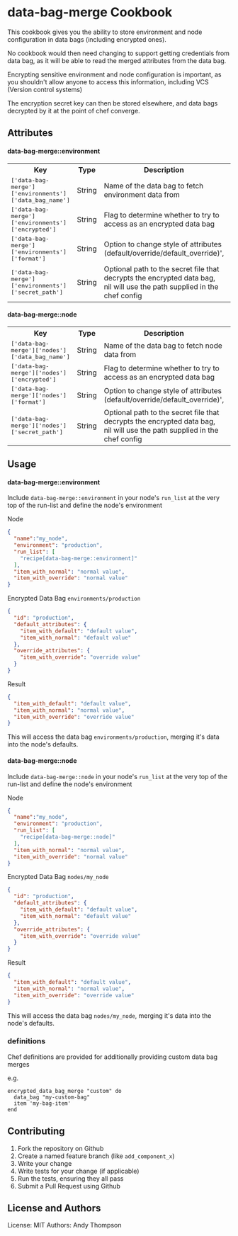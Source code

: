 data-bag-merge Cookbook
=======================
This cookbook gives you the ability to store environment and node configuration
in data bags (including encrypted ones).

No cookbook would then need changing to support getting credentials from data bag,
as it will be able to read the merged attributes from the data bag.

Encrypting sensitive environment and node configuration is important, as you
shouldn't allow anyone to access this information, including VCS (Version control systems)

The encryption secret key can then be stored elsewhere, and data bags decrypted
by it at the point of chef converge.


Attributes
----------

#### data-bag-merge::environment
<table>
  <tr>
    <th>Key</th>
    <th>Type</th>
    <th>Description</th>
    <th>Default</th>
  </tr>
  <tr>
    <td><tt>['data-bag-merge']['environments']['data_bag_name']</tt></td>
    <td>String</td>
    <td>Name of the data bag to fetch environment data from</td>
    <td><tt>environments</tt></td>
  </tr>
  <tr>
    <td><tt>['data-bag-merge']['environments']['encrypted']</tt></td>
    <td>String</td>
    <td>Flag to determine whether to try to access as an encrypted data bag</td>
    <td><tt>true</tt></td>
  </tr>
  <tr>
    <td><tt>['data-bag-merge']['environments']['format']</tt></td>
    <td>String</td>
    <td>Option to change style of attributes (default/override/default_override)',</td>
    <td><tt>default_override</tt></td>
  </tr>
  <tr>
    <td><tt>['data-bag-merge']['environments']['secret_path']</tt></td>
    <td>String</td>
    <td>Optional path to the secret file that decrypts the encrypted data bag, nil will use the path supplied in the chef config</td>
    <td><tt>nil</tt></td>
  </tr>
</table>

#### data-bag-merge::node
<table>
  <tr>
    <th>Key</th>
    <th>Type</th>
    <th>Description</th>
    <th>Default</th>
  </tr>
  <tr>
    <td><tt>['data-bag-merge']['nodes']['data_bag_name']</tt></td>
    <td>String</td>
    <td>Name of the data bag to fetch node data from</td>
    <td><tt>nodes</tt></td>
  </tr>
  <tr>
    <td><tt>['data-bag-merge']['nodes']['encrypted']</tt></td>
    <td>String</td>
    <td>Flag to determine whether to try to access as an encrypted data bag</td>
    <td><tt>true</tt></td>
  </tr>
  <tr>
    <td><tt>['data-bag-merge']['nodes']['format']</tt></td>
    <td>String</td>
    <td>Option to change style of attributes (default/override/default_override)',</td>
    <td><tt>default_override</tt></td>
  </tr>
  <tr>
    <td><tt>['data-bag-merge']['nodes']['secret_path']</tt></td>
    <td>String</td>
    <td>Optional path to the secret file that decrypts the encrypted data bag, nil will use the path supplied in the chef config</td>
    <td><tt>nil</tt></td>
  </tr>
</table>

Usage
-----
#### data-bag-merge::environment

Include `data-bag-merge::environment` in your node's `run_list` at the very top
of the run-list and define the node's environment

Node

```json
{
  "name":"my_node",
  "environment": "production",
  "run_list": [
    "recipe[data-bag-merge::environment]"
  ],
  "item_with_normal": "normal value",
  "item_with_override": "normal value"
}
```

Encrypted Data Bag `environments/production`

```json
{
  "id": "production",
  "default_attributes": {
    "item_with_default": "default value",
    "item_with_normal": "default value"
  },
  "override_attributes": {
    "item_with_override": "override value"
  }
}
```

Result

```json
{
  "item_with_default": "default value",
  "item_with_normal": "normal value",
  "item_with_override": "override value"
}
```

This will access the data bag `environments/production`, merging it's data into
the node's defaults.

#### data-bag-merge::node

Include `data-bag-merge::node` in your node's `run_list` at the very top of the
run-list and define the node's environment

Node

```json
{
  "name":"my_node",
  "environment": "production",
  "run_list": [
    "recipe[data-bag-merge::node]"
  ],
  "item_with_normal": "normal value",
  "item_with_override": "normal value"
}
```

Encrypted Data Bag `nodes/my_node`

```json
{
  "id": "production",
  "default_attributes": {
    "item_with_default": "default value",
    "item_with_normal": "default value"
  },
  "override_attributes": {
    "item_with_override": "override value"
  }
}
```

Result

```json
{
  "item_with_default": "default value",
  "item_with_normal": "normal value",
  "item_with_override": "override value"
}
```

This will access the data bag `nodes/my_node`, merging it's data into the node's
defaults.

### definitions

Chef definitions are provided for additionally providing custom data bag merges

e.g.

```
encrypted_data_bag_merge "custom" do
  data_bag "my-custom-bag"
  item 'my-bag-item'
end
```

Contributing
------------
1. Fork the repository on Github
2. Create a named feature branch (like `add_component_x`)
3. Write your change
4. Write tests for your change (if applicable)
5. Run the tests, ensuring they all pass
6. Submit a Pull Request using Github

License and Authors
-------------------
License: MIT
Authors: Andy Thompson
